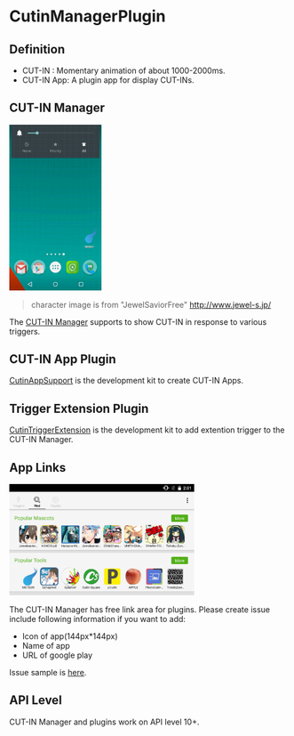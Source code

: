 CutinManagerPlugin
======================

Definition
--

- CUT-IN : Momentary animation of about 1000-2000ms. 
- CUT-IN App: A plugin app for display CUT-INs.

CUT-IN Manager
--

<img src="picture/anim/demo_meteor.gif" width="33%">

> character image is from "JewelSaviorFree" http://www.jewel-s.jp/

The [CUT-IN Manager](https://play.google.com/store/apps/details?id=com.garlicg.cutin) supports to show CUT-IN in response to various triggers.




CUT-IN App Plugin
--

[CutinAppSupport](https://github.com/garlicG/CutinManagerPlugin/tree/master/CutinAppSupport) is the development kit to create CUT-IN Apps.


Trigger Extension Plugin
--

[CutinTriggerExtension](https://github.com/garlicG/CutinManagerPlugin/tree/master/CutinTriggerExtension) is the development kit to add extention trigger to the CUT-IN Manager.


App Links 
-- 

<img src="picture/screenshot/Screenshot_2015-07-17-14-01-58.png" width="66%">

The CUT-IN Manager has free link area for plugins. Please create issue include following information if you want to add:

- Icon of app(144px*144px)
- Name of app
- URL of google play

Issue sample is [here](https://github.com/garlicG/CutinManagerPlugin/issues/17).


API Level
--

CUT-IN Manager and plugins work on API level 10+.
